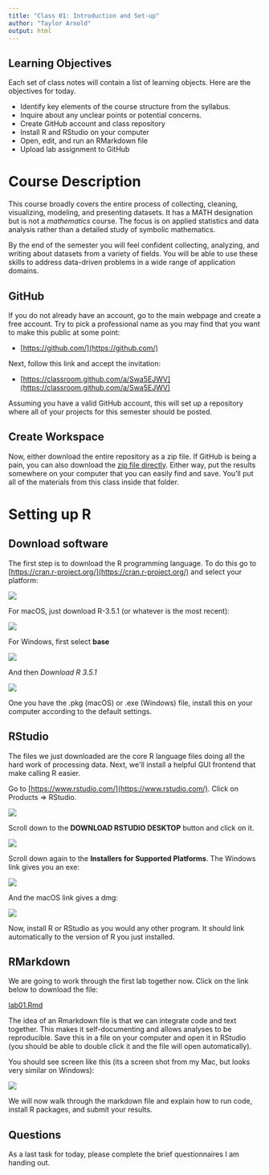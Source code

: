 ```yaml
---
title: "Class 01: Introduction and Set-up"
author: "Taylor Arnold"
output: html
---
```




## Learning Objectives

Each set of class notes will contain a list of learning objects. Here are the
objectives for today.

- Identify key elements of the course structure from the syllabus.
- Inquire about any unclear points or potential concerns.
- Create GitHub account and class repository
- Install R and RStudio on your computer
- Open, edit, and run an RMarkdown file
- Upload lab assignment to GitHub

# Course Description

This course broadly covers the entire process of collecting,
cleaning, visualizing, modeling, and presenting datasets. It
has a MATH designation but is not a *mathematics* course.
The focus is on applied statistics and data analysis
rather than a detailed study of symbolic mathematics.

By the end of the semester you will feel confident collecting,
analyzing, and writing about datasets from a variety of fields.
You will be able to use these skills to address data-driven problems
in a wide range of application domains.

## GitHub

If you do not already have an account, go to the main webpage and create a
free account. Try to pick a professional name as you may find that you want
to make this public at some point:

- [https://github.com/](https://github.com/)

Next, follow this link and accept the invitation:

- [https://classroom.github.com/a/Swa5EJWV](https://classroom.github.com/a/Swa5EJWV)

Assuming you have a valid GitHub account, this will set up a repository where
all of your projects for this semester should be posted.

## Create Workspace

Now, either download the entire repository as a zip file. If GitHub is being a pain,
you can also download the
[zip file directly](https://github.com/statsmaths/stat209-template/archive/master.zip).
Either way, put the results somewhere
on your computer that you can easily find and save. You’ll put all of the materials
from this class inside that folder.

# Setting up R

## Download software

The first step is to download the R programming language. To do
this go to [https://cran.r-project.org/](https://cran.r-project.org/)
and select your platform:

![](../assets/img/cran01.jpeg)

For macOS, just download R-3.5.1 (or whatever is the most recent):

![](../assets/img/cran02.jpeg)

For Windows, first select **base**

![](../assets/img/cran03.jpeg)

And then *Download R 3.5.1*

![](../assets/img/cran04.jpeg)

One you have the .pkg (macOS) or .exe (Windows) file,
install this on your computer according to the default
settings.

## RStudio

The files we just downloaded are the core R language files
doing all the hard work of processing data. Next, we'll
install a helpful GUI frontend that make calling R easier.

Go to [https://www.rstudio.com/](https://www.rstudio.com/).
Click on Products => RStudio.

![](../assets/img/rstudio01.jpeg)

Scroll down to the **DOWNLOAD RSTUDIO DESKTOP** button
and click on it.

![](../assets/img/rstudio02.jpeg)

Scroll down again to the **Installers for Supported Platforms**.
The Windows link gives you an exe:

![](../assets/img/rstudio03.jpeg)

And the macOS link gives a dmg:

![](../assets/img/rstudio04.jpeg)

Now, install R or RStudio as you would any other program. It
should link automatically to the version of R you just
installed.

## RMarkdown

We are going to work through the first lab together now. Click on the link
below to download the file:

<a href="https://raw.githubusercontent.com/statsmaths/stat209-f18/master/labs/lab01.Rmd" download="lab01.Rmd" target="_blank">lab01.Rmd</a>

The idea of an Rmarkdown file is that we can integrate code and text together.
This makes it self-documenting and allows analyses to be reproducible. Save
this in a file on your computer and open it in RStudio (you should be able to
double click it and the file will open automatically).

You should see screen like this (its a screen shot from my Mac, but looks very
similar on Windows):

![](../assets/img/intro-rstudio.png)

We will now walk through the markdown file and explain how to run code, install
R packages, and submit your results.

## Questions

As a last task for today, please complete the brief questionnaires I am handing
out.

